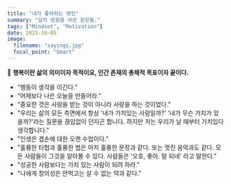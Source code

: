```yaml
---
title: "내가 좋아하는 명언"
summary: "삶의 방향을 바꾼 문장들."
tags: ["Mindset", "Motivation"]
date: 2025-10-05
image:
  filename: "sayings.jpg"
  focal_point: "Smart"
---
```


🌟 **행복이란 삶의 의미이자 목적이요, 인간 존재의 총체적 목표이자 끝이다.**

- “행동이 생각을 이긴다.”
- “어제보다 나은 오늘을 만들어라.”
- "중요한 것은 사랑을 받는 것이 아니라 사랑을 하는 것이었다."
- "우리는 삶의 모든 측면에서 항상 '내가 가치있는 사람일까?' '내가 무슨 가치가 있을까?'라는 질문을 끊임없이 던지곤 합니다. 하지만 저는 우리가 날 때부터 가치있다 생각합니다."
- "인생은 겸손에 대한 오랜 수업이다."
- "훌륭한 타협과 훌륭한 법은 마치 훌륭한 문장과 같다. 또는 멋진 음악과도 같다. 모든 사람들이 그것을 알아볼 수 있다. 사람들은 '오호, 좋아. 말 되네' 라고 말한다."
- "성공한 사람보다는 가치 있는 사람이 되려 하라."
- "나에게 창의성은 안먹고는 살 수 없는 약과 같다."
